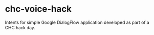 # chc-voice-hack
Intents for simple Google DialogFlow application developed as part of a CHC hack day.
